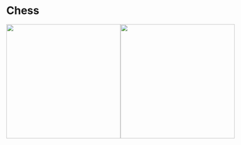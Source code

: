 # Chess

<div style="display:flex; flex-direction-row;">
  <img width="300" src="https://i.ibb.co/pbzW71d/192-168-100-13-3000-i-Phone-6-7-8.png" alt="" />
    <img width="300" src="https://i.ibb.co/X2sYW1M/192-168-100-13-3000-i-Phone-6-7-8-1.png" alt="" />

</div>
